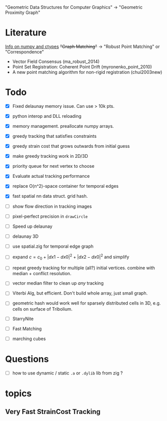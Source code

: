 
"Geometric Data Structures for Computer Graphics" →  "Geometric Proximity Graph"

# Literature

[Info on numpy and ctypes](https://stackoverflow.com/questions/14887378/how-to-return-array-from-c-function-to-python-using-ctypes)
~~"Graph Matching"~~ →  "Robust Point Matching" or "Correspondence"
- Vector Field Consensus (ma_robust_2014)
- Point Set Registration: Coherent Point Drift (myronenko_point_2010)
- A new point matching algorithm for non-rigid registration (chui2003new)

# Todo

- [x] Fixed delaunay memory issue. Can use > 10k pts.
- [x] python interop and DLL reloading
- [x] memory management. preallocate numpy arrays.
- [x] greedy tracking that satisfies constraints
- [x] greedy strain cost that grows outwards from initial guess
- [x] make greedy tracking work in 2D/3D
- [x] priority queue for next vertex to choose
- [x] Evaluate actual tracking performance
- [x] replace O(n^2)-space container for temporal edges
- [x] fast spatial nn data struct. grid hash. 
- [ ] show flow direction in tracking images
- [ ] pixel-perfect precision in `drawCircle`
- [ ] Speed up delaunay
- [ ] delaunay 3D
- [ ] use spatial.zig for temporal edge graph
- [ ] expand $c=c_0 + |dx1-dx0|^2 + |dx2-dx0|^2$ and simplify
- [ ] repeat greedy tracking for multiple (all?) initial vertices. combine with median + conflict resolution.

- [ ] vector median filter to clean up _any_ tracking
- [ ] Viterbi Alg, but efficient. Don't build whole array, just small graph.
- [ ] geometric hash would work well for sparsely distributed cells in 3D, e.g. cells on surface of Tribolium.
- [ ] StarryNite
- [ ] Fast Matching
- [ ] marching cubes


# Questions

- [ ] how to use dynamic / static `.a` or `.dylib` lib from zig ? 


# topics

## Very Fast StrainCost Tracking